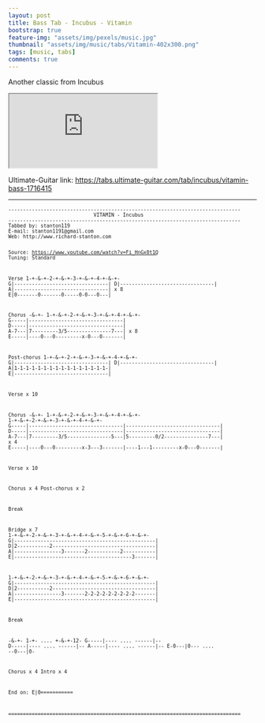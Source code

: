 ```yaml
---
layout: post
title: Bass Tab - Incubus - Vitamin
bootstrap: true
feature-img: "assets/img/pexels/music.jpg"
thumbnail: "assets/img/music/tabs/Vitamin-402x300.png"
tags: [music, tabs]
comments: true
---
```


<p class="lead">
	Another classic from Incubus
</p>

<div class="container-fluid">
	<div class="row justify-content-center align-items-center">
		<div class="col-10">
			<div class="embed-responsive embed-responsive-16by9">
				<iframe class="embed-responsive-item"
					src="https://www.youtube.com/embed/Fi_HnGx0t1Q?rel=0&amp;showinfo=0" allowfullscreen></iframe>
			</div>
		</div>
	</div>
</div>

Ultimate-Guitar link: <https://tabs.ultimate-guitar.com/tab/incubus/vitamin-bass-1716415>

---

<div class="card bg-light">
	<div class="card-body"><small>
			<pre><code>-------------------------------------------------------------------------------
                             VITAMIN - Incubus
-------------------------------------------------------------------------------
Tabbed by: stanton119
E-mail: stanton1191@gmail.com
Web: http://www.richard-stanton.com

Source: https://www.youtube.com/watch?v=Fi_HnGx0t1Q
Tuning: Standard

Verse
  1-+-&amp;-+-2-+-&amp;-+-3-+-&amp;-+-4-+-&amp;-+- 
G|--------------------------------|
D|--------------------------------|
A|--------------------------------| x 8
E|0-------0-------0-----0-0---0---|

Chorus
 -&amp;-+- 1-+-&amp;-+-2-+-&amp;-+-3-+-&amp;-+-4-+-&amp;-+- 
G-----|--------------------------------|
D-----|--------------------------------|
A-7---|7---------3/5---------------7---| x 8
E-----|----0---0---------x-0---0-------|

Post-chorus
  1-+-&amp;-+-2-+-&amp;-+-3-+-&amp;-+-4-+-&amp;-+- 
G|--------------------------------|
D|--------------------------------|
A|1-1-1-1-1-1-1-1-1-1-1-1-1-1-1-1-|
E|--------------------------------|

Verse x 10

Chorus
 -&amp;-+- 1-+-&amp;-+-2-+-&amp;-+-3-+-&amp;-+-4-+-&amp;-+- 1-+-&amp;-+-2-+-&amp;-+-3-+-&amp;-+-4-+-&amp;-+-
G-----|--------------------------------|--------------------------------|
D-----|--------------------------------|--------------------------------|
A-7---|7---------3/5---------------5---|5---------0/2---------------7---| x 4
E-----|----0---0---------x-3---3-------|----1---1---------x-0---0-------|

Verse x 10

Chorus  x 4
Post-chorus x 2

Break

Bridge x 7
  1-+-&amp;-+-2-+-&amp;-+-3-+-&amp;-+-4-+-&amp;-+-5-+-&amp;-+-6-+-&amp;-+-
G|------------------------------------------------|
D|2-----------2-----------------------------------|
A|----------------3-------2-----------2-----------|
E|----------------------------------------3-------|

  1-+-&amp;-+-2-+-&amp;-+-3-+-&amp;-+-4-+-&amp;-+-5-+-&amp;-+-6-+-&amp;-+-
G|------------------------------------------------|
D|2-----------2-----------------------------------|
A|----------------3-------2-2-2-2-2-2-2-2-2-------|
E|------------------------------------------------|

Break

 -&amp;-+- 1-+- .... +-&amp;-+-12-
G-----|---- .... ------|--
D-----|---- .... ------|--
A-----|---- .... ------|--
E-0---|0--- .... --0---|0-

Chorus x 4
Intro x 4

End on:
E|0===========

===============================================================================</code></pre></small>
	</div>
</div>
